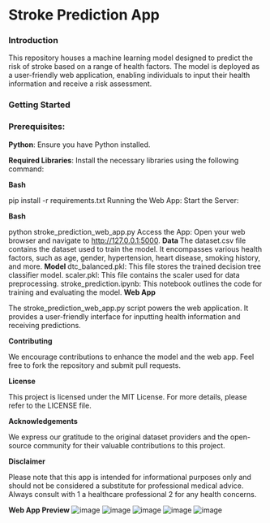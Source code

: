 <h1>Stroke Prediction App</h1>

<h3>Introduction</h3>

This repository houses a machine learning model designed to predict the risk of stroke based on a range of health factors. The model is deployed as a user-friendly web application, enabling individuals to input their health information and receive a risk assessment.

<h3>Getting Started</h3>

<h3>Prerequisites:</h3>
<b>Python</b>: Ensure you have Python installed.

<b>Required Libraries</b>: Install the necessary libraries using the following command:

<b>Bash</b>

pip install -r requirements.txt
Running the Web App:
Start the Server:

<b>Bash</b>

python stroke_prediction_web_app.py
Access the App:
Open your web browser and navigate to http://127.0.0.1:5000.
<b>
Data
</b>
The dataset.csv file contains the dataset used to train the model. It encompasses various health factors, such as age, gender, hypertension, heart disease, smoking history, and more.
<b>
Model
</b>
dtc_balanced.pkl: This file stores the trained decision tree classifier model.
scaler.pkl: This file contains the scaler used for data preprocessing.
stroke_prediction.ipynb: This notebook outlines the code for training and evaluating the model.
<b>Web App</b>

The stroke_prediction_web_app.py script powers the web application. It provides a user-friendly interface for inputting health information and receiving predictions.

<b>Contributing</b>

We encourage contributions to enhance the model and the web app. Feel free to fork the repository and submit pull requests.

<b>License</b>

This project is licensed under the MIT License. For more details, please refer to the LICENSE file.

<b>Acknowledgements</b>

We express our gratitude to the original dataset providers and the open-source community for their valuable contributions to this project.

<b>Disclaimer</b>

Please note that this app is intended for informational purposes only and should not be considered a substitute for professional medical advice. Always consult with 1  a healthcare professional 2  for any health concerns.


<b>Web App Preview</b>
![image](https://github.com/user-attachments/assets/901e29a8-e0a1-4caa-919e-62be65147977)
![image](https://github.com/user-attachments/assets/b7b5166d-ea70-420e-a578-fad7f03d9a2e)
![image](https://github.com/user-attachments/assets/f16f0389-1c5a-4275-a2a3-a465512c486c)
![image](https://github.com/user-attachments/assets/50c831eb-6034-44ab-925b-74864b42ab24)
![image](https://github.com/user-attachments/assets/1cf55fdb-d170-4e78-a8cd-deef13224457)




